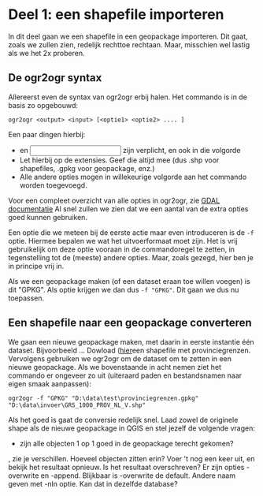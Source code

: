 # Deel 1: een shapefile importeren

In dit deel gaan we een shapefile in een geopackage importeren. Dit gaat, zoals we zullen zien, redelijk rechttoe rechtaan. Maar, misschien wel lastig als we het 2x proberen.

## De ogr2ogr syntax

Allereerst even de syntax van ogr2ogr erbij halen. Het commando is in de basis zo opgebouwd:

`ogr2ogr <output> <input> [<optie1> <optie2> .... ]`

Een paar dingen hierbij:

* <output> en <input> zijn verplicht, en ook in die volgorde
* Let hierbij op de extensies. Geef die altijd mee (dus .shp voor shapefiles, .gpkg voor geopackage, enz.)
* Alle andere opties mogen in willekeurige volgorde aan het commando worden toegevoegd. 

Voor een compleet overzicht van alle opties in ogr2ogr, zie [GDAL documentatie](https://gdal.org/en/stable/programs/ogr2ogr.html)
Al snel zullen we zien dat we een aantal van de extra opties goed kunnen gebruiken. 

Een optie die we meteen bij de eerste actie maar even introduceren is de `-f` optie. Hiermee bepalen we wat het uitvoerformaat moet zijn. Het is vrij gebruikelijk om deze optie vooraan in de commandoregel te zetten, in tegenstelling tot de (meeste) andere opties. Maar, zoals gezegd, hier ben je in principe vrij in. 

Als we een geopackage maken (of een dataset eraan toe willen voegen) is dit "GPKG". Als optie krijgen we dan dus `-f "GPKG"`. Dit gaan we dus nu toepassen.

## Een shapefile naar een geopackage converteren

We gaan een nieuwe geopackage maken, met daarin in eerste instantie één dataset. Bijvoorbeeld ...
Dowload ([hier](https://www.nationaalgeoregister.nl/geonetwork/srv/dut/catalog.search#/metadata/e73b01f6-28c7-4bb7-a782-e877e8113e2c)een shapefile met provinciegrenzen. 
Vervolgens gebruiken we ogr2ogr om de dataset om te zetten in een nieuwe geopackage. Als we bovenstaande in acht nemen ziet het commando er ongeveer zo uit (uiteraard paden en bestandsnamen naar eigen smaak aanpassen):

`ogr2ogr -f "GPKG" "D:\data\test\provinciegrenzen.gpkg" "D:\data\invoer\GRS_1000_PROV_NL_V.shp"`

Als het goed is gaat de conversie redelijk snel. Laad zowel de originele shape als de nieuwe geopackage in QGIS en stel jezelf de volgende vragen:

* zijn alle objecten 1 op 1 goed in de geopackage terecht gekomen? 

, zie je verschillen. Hoeveel objecten zitten erin? 
Voer 't nog een keer uit, en bekijk het resultaat opnieuw. Is het resultaat overschreven? Er zijn opties -overwrite en -append. Blijkbaar is -overwrite de default.
Andere naam geven met -nln optie. Kan dat in dezelfde database? 
